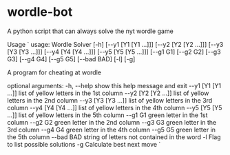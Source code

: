 # wordle-bot
A python script that can always solve the nyt wordle game

Usage
`
usage: Wordle Solver [-h] [--y1 [Y1 [Y1 ...]]] [--y2 [Y2 [Y2 ...]]]
                     [--y3 [Y3 [Y3 ...]]] [--y4 [Y4 [Y4 ...]]]
                     [--y5 [Y5 [Y5 ...]]] [--g1 G1] [--g2 G2] [--g3 G3]
                     [--g4 G4] [--g5 G5] [--bad BAD] [-l] [-g]

A program for cheating at wordle

optional arguments:
  -h, --help          show this help message and exit
  --y1 [Y1 [Y1 ...]]  list of yellow letters in the 1st column
  --y2 [Y2 [Y2 ...]]  list of yellow letters in the 2nd column
  --y3 [Y3 [Y3 ...]]  list of yellow letters in the 3rd column
  --y4 [Y4 [Y4 ...]]  list of yellow letters in the 4th column
  --y5 [Y5 [Y5 ...]]  list of yellow letters in the 5th column
  --g1 G1             green letter in the 1st column
  --g2 G2             green letter in the 2nd column
  --g3 G3             green letter in the 3rd column
  --g4 G4             green letter in the 4th column
  --g5 G5             green letter in the 5th column
  --bad BAD           string of letters not contained in the word
  -l                  Flag to list possible solutions
  -g                  Calculate best next move
`

